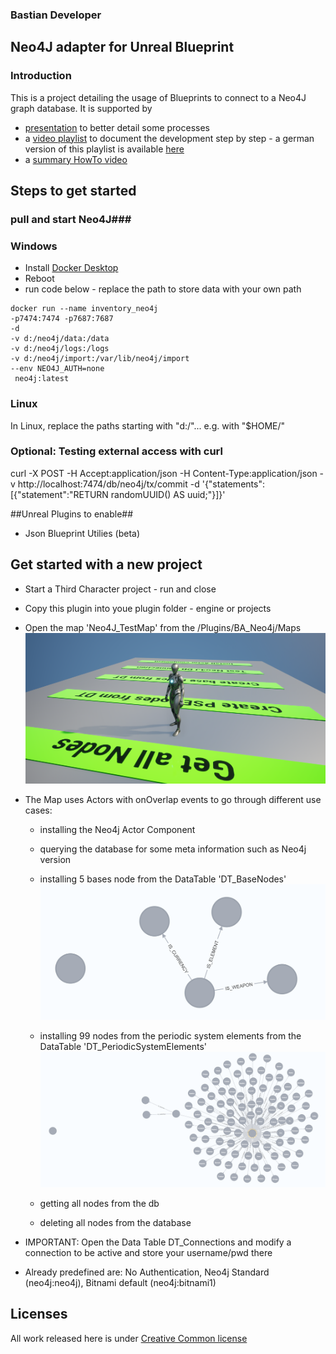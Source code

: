 ### Bastian Developer ###

## Neo4J adapter for Unreal Blueprint ##

### Introduction ###
This is a project detailing the usage of Blueprints to connect to a Neo4J graph database.
It is supported by 
-	[presentation](https://docs.google.com/presentation/d/1w0KJltWo7U_tFZvoahYyqN6QoUCx9oEptdVMtumz03Y) to better detail some processes
-	a [video playlist](https://www.youtube.com/playlist?list=PLK0EcCQf_rravJ7KNry2N8RB8znd1A_jT) to document the development step by step - a german version of this playlist is available [here](https://www.youtube.com/playlist?list=PLK0EcCQf_rrZ4fPyU_fEonK-e8ytS8hHa)
-	a [summary HowTo video](https://youtu.be/Vj5TVYiRcSY)


## Steps to get started ##

### pull and start Neo4J###
### Windows ###
-	Install [Docker Desktop](https://www.docker.com/products/docker-desktop/) 
-	Reboot
-	run code below - replace the path to store data with your own path
```
docker run --name inventory_neo4j 
-p7474:7474 -p7687:7687 
-d 
-v d:/neo4j/data:/data 
-v d:/neo4j/logs:/logs 
-v d:/neo4j/import:/var/lib/neo4j/import 
--env NEO4J_AUTH=none 
 neo4j:latest
```

### Linux ###
In Linux, replace the paths starting with "d:/"... e.g. with "$HOME/"

### Optional: Testing external access with curl ###
curl -X POST -H Accept:application/json -H Content-Type:application/json -v http://localhost:7474/db/neo4j/tx/commit -d '{"statements":[{"statement":"RETURN randomUUID() AS uuid;"}]}'

##Unreal Plugins to enable##
-	Json Blueprint Utilies (beta)

## Get started with a new project ##
-	Start a Third Character project - run and close
-	Copy this plugin into youe plugin folder - engine or projects
-	Open the map 'Neo4J_TestMap' from the /Plugins/BA_Neo4j/Maps
	![demo map](/Resources/images/demo_map.png)
	
-	The Map uses Actors with onOverlap events to go through different use cases:
	-	installing the Neo4j Actor Component
	-	querying the database for some meta information such as Neo4j version
	-	installing 5 bases node from the DataTable 'DT_BaseNodes'
		![5 nodes example](/Resources/images/5_node_example.png)
	
	-	installing 99 nodes from the periodic system elements from the DataTable 'DT_PeriodicSystemElements'
		![99 nodes example](/Resources/images/99_node_example.png)
	
	-	getting all nodes from the db
	-	deleting all nodes from the database

- IMPORTANT: Open the Data Table DT_Connections and modify a connection to be active and store your username/pwd there
- Already predefined are: No Authentication, Neo4j Standard (neo4j:neo4j), Bitnami default (neo4j:bitnami1)	


## Licenses ##
All work released here is under [Creative Common license](https://creativecommons.org/licenses/by/4.0/)
